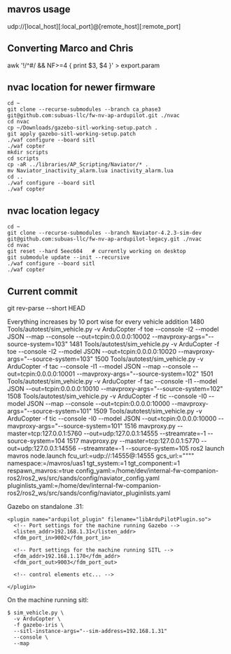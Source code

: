 ## mavros usage
udp://[local_host][:local_port]@[remote_host][:remote_port]


## Converting Marco and Chris
awk '!/^#/ && NF>=4 { print $3, $4 }' <param file> > export.param

## nvac location for newer firmware
```
cd ~
git clone --recurse-submodules --branch ca_phase3 git@github.com:subuas-llc/fw-nv-ap-ardupilot.git ./nvac
cd nvac
cp ~/Downloads/gazebo-sitl-working-setup.patch .
git apply gazebo-sitl-working-setup.patch
./waf configure --board sitl
./waf copter
mkdir scripts
cd scripts
cp -aR ../libraries/AP_Scripting/Naviator/* .
mv Naviator_inactivity_alarm.lua inactivity_alarm.lua
cd ..
./waf configure --board sitl
./waf copter
```

## nvac location legacy
```
cd ~
git clone --recurse-submodules --branch Naviator-4.2.3-sim-dev git@github.com:subuas-llc/fw-nv-ap-ardupilot-legacy.git ./nvac
cd nvac
git reset --hard 5eec604   # currently working on desktop
git submodule update --init --recursive
./waf configure --board sitl
./waf copter
```

## Current commit
git rev-parse --short HEAD







Everything increases by 10 port wise for every vehicle addition
 1480  Tools/autotest/sim_vehicle.py -v ArduCopter -f toe --console -I2 --model JSON --map --console --out=tcpin:0.0.0.0:10002 --mavproxy-args="--source-system=103"
 1481  Tools/autotest/sim_vehicle.py -v ArduCopter -f toe --console -I2 --model JSON --out=tcpin:0.0.0.0:10020 --mavproxy-args="--source-system=103"
 1500  Tools/autotest/sim_vehicle.py -v ArduCopter -f tac --console -I1 --model JSON --map --console --out=tcpin:0.0.0.0:10001 --mavproxy-args="--source-system=102"
 1501  Tools/autotest/sim_vehicle.py -v ArduCopter -f tac --console -I1 --model JSON --out=tcpin:0.0.0.0:10010 --mavproxy-args="--source-system=102"
 1508  Tools/autotest/sim_vehicle.py -v ArduCopter -f tic --console -I0 --model JSON --map --console --out=tcpin:0.0.0.0:10000 --mavproxy-args="--source-system=101"
 1509  Tools/autotest/sim_vehicle.py -v ArduCopter -f tic --console -I0 --model JSON --out=tcpin:0.0.0.0:10000 --mavproxy-args="--source-system=101"
 1516  mavproxy.py --master=tcp:127.0.0.1:5760 --out=udp:127.0.0.1:14555 --streamrate=-1 --source-system=104
 1517  mavproxy.py --master=tcp:127.0.0.1:5770 --out=udp:127.0.0.1:14556 --streamrate=-1 --source-system=105
ros2 launch mavros node.launch fcu_url:=udp://:14555@:14555 gcs_url:="\"\"" namespace:=/mavros/uas1 tgt_system:=1 tgt_component:=1 respawn_mavros:=true config_yaml:=/home/dev/internal-fw-companion-ros2/ros2_ws/src/sands/config/naviator_config.yaml pluginlists_yaml:=/home/dev/internal-fw-companion-ros2/ros2_ws/src/sands/config/naviator_pluginlists.yaml


Gazebo on standalone .31:
```
<plugin name="ardupilot_plugin" filename="libArduPilotPlugin.so">
  <!-- Port settings for the machine running Gazebo -->
  <listen_addr>192.168.1.31</listen_addr>
  <fdm_port_in>9002</fdm_port_in>

  <!-- Port settings for the machine running SITL -->
  <fdm_addr>192.168.1.170</fdm_addr>
  <fdm_port_out>9003</fdm_port_out>

  <!-- control elements etc... -->

</plugin>
```


On the machine running sitl:
```
$ sim_vehicle.py \
  -v ArduCopter \
  -f gazebo-iris \
  --sitl-instance-args="--sim-address=192.168.1.31"
  --console \
  --map
```

